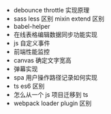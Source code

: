 * debounce throttle 实现原理
* sass less 区别 mixin extend 区别
* babel-helper
* 在线表格编辑数据同步功能实现
* js 自定义事件
* 前端性能监控
* canvas 确定文字宽高
* 弹幕实现
* spa 用户操作路径记录如何实现
* ts es6 区别
* 怎么从一个 js 项目迁移到 ts
* webpack loader plugin 区别